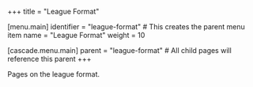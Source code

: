 +++
title = "League Format"

[menu.main]
identifier = "league-format"  # This creates the parent menu item
name = "League Format"
weight = 10

[cascade.menu.main]
parent = "league-format"  # All child pages will reference this parent
+++

Pages on the league format.